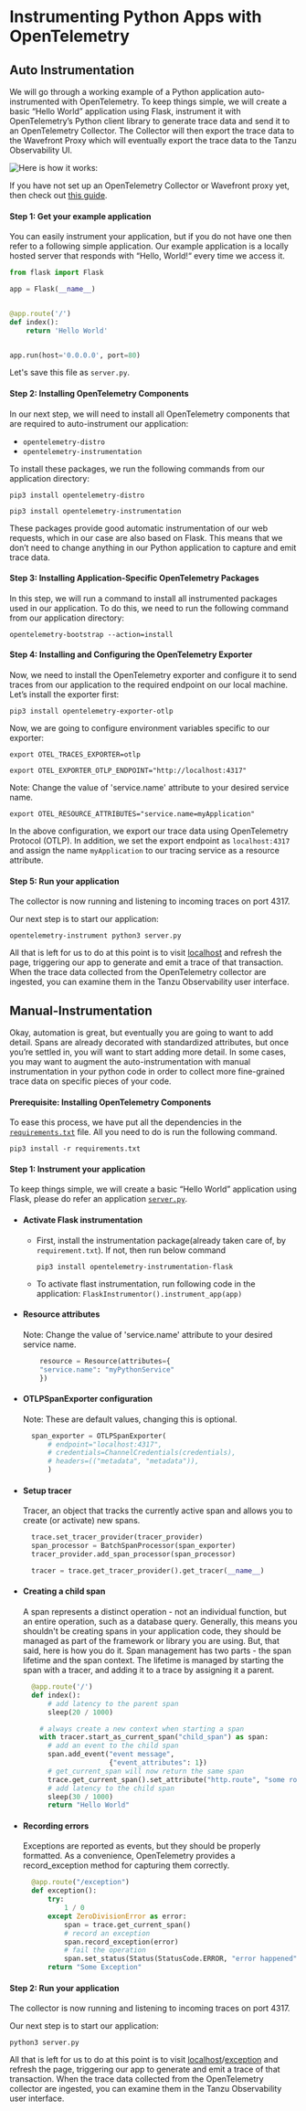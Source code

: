 # Instrumenting Python Apps with OpenTelemetry

## Auto Instrumentation

We will go through a working example of a Python application auto-instrumented with OpenTelemetry. To keep things
simple, we will create a basic “Hello World” application using Flask, instrument it with OpenTelemetry’s Python client
library to generate trace data and send it to an OpenTelemetry Collector. The Collector will then export the trace data
to the Wavefront Proxy which will eventually export the trace data to the Tanzu Observability UI.

![Here is how it works:](https://github.com/wavefrontHQ/opentelemetry-examples/blob/master/resources/TraceFlow.png?raw=true)

If you have not set up an OpenTelemetry Collector or Wavefront proxy yet, then check
out [this guide](https://github.com/wavefrontHQ/opentelemetry-examples/blob/main/README.md).

#### Step 1: Get your example application

You can easily instrument your application, but if you do not have one then refer to a following simple application. Our
example application is a locally hosted server that responds with “Hello, World!“ every time we access it.

```python
from flask import Flask

app = Flask(__name__)


@app.route('/')
def index():
    return 'Hello World'


app.run(host='0.0.0.0', port=80)
```

Let's save this file as ```server.py```.

#### Step 2: Installing OpenTelemetry Components

In our next step, we will need to install all OpenTelemetry components that are required to auto-instrument our
application:

* ```opentelemetry-distro```
* ```opentelemetry-instrumentation```

To install these packages, we run the following commands from our application directory:

```
pip3 install opentelemetry-distro
```

```
pip3 install opentelemetry-instrumentation
```

These packages provide good automatic instrumentation of our web requests, which in our case are also based on Flask.
This means that we don’t need to change anything in our Python application to capture and emit trace data.

#### Step 3: Installing Application-Specific OpenTelemetry Packages

In this step, we will run a command to install all instrumented packages used in our application. To do this, we need to
run the following command from our application directory:

```
opentelemetry-bootstrap --action=install
```

#### Step 4: Installing and Configuring the OpenTelemetry Exporter

Now, we need to install the OpenTelemetry exporter and configure it to send traces from our application to the required
endpoint on our local machine. Let’s install the exporter first:

```
pip3 install opentelemetry-exporter-otlp
```

Now, we are going to configure environment variables specific to our exporter:

```
export OTEL_TRACES_EXPORTER=otlp
```

```
export OTEL_EXPORTER_OTLP_ENDPOINT="http://localhost:4317"
```

Note: Change the value of 'service.name' attribute to your desired service name.

```
export OTEL_RESOURCE_ATTRIBUTES="service.name=myApplication"
```

In the above configuration, we export our trace data using OpenTelemetry Protocol (OTLP). In addition, we set the export
endpoint as ```localhost:4317``` and assign the name ```myApplication``` to our tracing service as a resource attribute.

#### Step 5: Run your application

The collector is now running and listening to incoming traces on port 4317.

Our next step is to start our application:

```
opentelemetry-instrument python3 server.py
```

All that is left for us to do at this point is to visit [localhost](http://localhost) and refresh the page, triggering
our app to generate and emit a trace of that transaction. When the trace data collected from the OpenTelemetry collector
are ingested, you can examine them in the Tanzu Observability user interface.

## Manual-Instrumentation

Okay, automation is great, but eventually you are going to want to add detail. Spans are already decorated with
standardized attributes, but once you’re settled in, you will want to start adding more detail. In some cases, you may
want to augment the auto-instrumentation with manual instrumentation in your python code in order to collect more
fine-grained trace data on specific pieces of your code.

#### Prerequisite: Installing OpenTelemetry Components

To ease this process, we have put all the dependencies in
the [```requirements.txt```](https://github.com/wavefrontHQ/opentelemetry-examples/blob/main/python/requirements.txt)
file. All you need to do is run the following command.

```
pip3 install -r requirements.txt
```

#### Step 1: Instrument your application

To keep things simple, we will create a basic “Hello World” application using Flask, please do refer an
application [```server.py```](https://github.com/wavefrontHQ/opentelemetry-examples/blob/main/python/server.py).

* #### Activate Flask instrumentation
    * First, install the instrumentation package(already taken care of, by ```requirement.txt```). If not, then run
      below command

      ```pip3 install opentelemetry-instrumentation-flask```
    * To activate flast instrumentation, run following code in the application:
      ```FlaskInstrumentor().instrument_app(app)```

* #### Resource attributes
  Note: Change the value of 'service.name' attribute to your desired service name.
    ```python
        resource = Resource(attributes={
        "service.name": "myPythonService"
        })
    ```
* #### OTLPSpanExporter configuration
  Note: These are default values, changing this is optional.
  ```python
    span_exporter = OTLPSpanExporter(
        # endpoint="localhost:4317",
        # credentials=ChannelCredentials(credentials),
        # headers=(("metadata", "metadata")),
        )
  ```
* #### Setup tracer
  Tracer, an object that tracks the currently active span and allows you to create (or activate) new spans.
    ```python
      trace.set_tracer_provider(tracer_provider)
      span_processor = BatchSpanProcessor(span_exporter)
      tracer_provider.add_span_processor(span_processor)
    
      tracer = trace.get_tracer_provider().get_tracer(__name__)
    ```
* #### Creating a child span
  A span represents a distinct operation - not an individual function, but an entire operation, such as a database
  query. Generally, this means you shouldn't be creating spans in your application code, they should be managed as part
  of the framework or library you are using. But, that said, here is how you do it. Span management has two parts - the
  span lifetime and the span context. The lifetime is managed by starting the span with a tracer, and adding it to a
  trace by assigning it a parent.
  ```python
    @app.route('/')
    def index():
        # add latency to the parent span
        sleep(20 / 1000)

      # always create a new context when starting a span
      with tracer.start_as_current_span("child_span") as span:
        # add an event to the child span
        span.add_event("event message",
                       {"event_attributes": 1})
        # get_current_span will now return the same span
        trace.get_current_span().set_attribute("http.route", "some route")
        # add latency to the child span
        sleep(30 / 1000)
        return "Hello World"
  ```
* #### Recording errors
  Exceptions are reported as events, but they should be properly formatted. As a convenience, OpenTelemetry provides a
  record_exception method for capturing them correctly.
    ```python
      @app.route("/exception")
      def exception():
          try:
              1 / 0
          except ZeroDivisionError as error:
              span = trace.get_current_span()
              # record an exception
              span.record_exception(error)
              # fail the operation
              span.set_status(Status(StatusCode.ERROR, "error happened"))
          return "Some Exception"
    ```

 
#### Step 2: Run your application
The collector is now running and listening to incoming traces on port 4317.

Our next step is to start our application:

```
python3 server.py
```

All that is left for us to do at this point is to visit [localhost](http://localhost)/[exception](http://localhost/exception) and refresh the page, triggering
our app to generate and emit a trace of that transaction. When the trace data collected from the OpenTelemetry collector
are ingested, you can examine them in the Tanzu Observability user interface.
  
